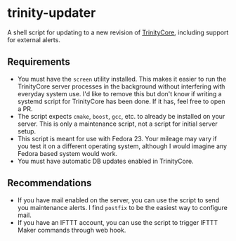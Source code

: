 # trinity-updater
A shell script for updating to a new revision of [TrinityCore](http://github.com/trinitycore/trinitycore), including support for external alerts.

## Requirements
* You must have the `screen` utility installed. This makes it easier to run the TrinityCore server processes in the background without interfering with everyday system use. I'd like to remove this but don't know if writing a systemd script for TrinityCore has been done. If it has, feel free to open a PR.
* The script expects `cmake`, `boost`, `gcc`, etc. to already be installed on your server. This is only a maintenance script, not a script for initial server setup.
* This script is meant for use with Fedora 23. Your mileage may vary if you test it on a different operating system, although I would imagine any Fedora based system would work.
* You must have automatic DB updates enabled in TrinityCore.

## Recommendations
* If you have mail enabled on the server, you can use the script to send you maintenance alerts. I find `postfix` to be the easiest way to configure mail.
* If you have an IFTTT account, you can use the script to trigger IFTTT Maker commands through web hook.

